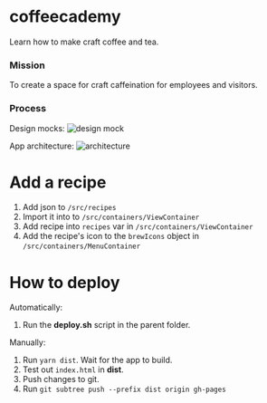 # coffeecademy

Learn how to make craft coffee and tea.

### Mission

To create a space for craft caffeination for employees and visitors.

### Process

Design mocks:
![design mock](https://cloud.githubusercontent.com/assets/6455018/22179337/87870d70-e01e-11e6-934e-ca5286621207.png)

App architecture:
![architecture](https://cloud.githubusercontent.com/assets/6455018/22179338/975b9770-e01e-11e6-8d45-af48c58889eb.png)

# Add a recipe

1. Add json to `/src/recipes`
2. Import it into to `/src/containers/ViewContainer`
3. Add recipe into `recipes` var in `/src/containers/ViewContainer`
4. Add the recipe's icon to the `brewIcons` object in `/src/containers/MenuContainer`

# How to deploy

Automatically:

1. Run the **deploy.sh** script in the parent folder.

Manually:

1. Run `yarn dist`. Wait for the app to build.
2. Test out `index.html` in **dist**.
3. Push changes to git.
3. Run `git subtree push --prefix dist origin gh-pages`
